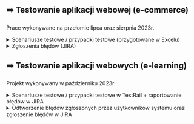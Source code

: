 
## ➡️ Testowanie aplikacji webowej (e-commerce)
Prace wykonywane na przełomie lipca oraz sierpnia 2023r.
<details>
<summary>Scenariusze testowe / przypadki testowe (przygotowane w Excelu)</summary>


Pod tym [linkiem](https://1drv.ms/x/s!AiWhhxI_zHSDgtpDhjbDasLmeFK3zQ?e=5cdDCf) znajduje się kilka scenariuszów testowych (w języku polskim). 
Dane wrażliwe zostały zamaskowane, aby nie zdradzać danych o projekcie.
Łącznie utworzyłam ponad 70 przypadków testowych w ramach tego projektu.
</details>
<details>
<summary>Zgłoszenia błędów (JIRA)</summary>


Zgłoszenia w oprogramowaniu Jira były tworzone z poziomu Zephyr Scale.
Scenariusze testowe zostały zaczytane do Jiry, w przypadku wykrycia błędu można było stworzyć zgłoszenie.
Niektóre z poniższych zgłoszeń ma załączone scenariusze utworzone w Excelu.

- ucięty napis w oknie z komunikatem

![1.jpg](img%2F1.jpg)
- brak komunikatu o zapisaniu płatności po aktualizacji danych
<br><br> W tym konkretnym przypadku scenariusz testowy został załączony bezpośrednio w zgłoszeniu, a odnoszę się jedynie do kroku, który powoduje błąd.

![2.jpg](img%2F2.jpg)

- wyskakujące komunikaty na stronie nie mają uzupełnionej treści

![3.jpg](img%2F3.jpg)

- niepoprawne zaokrąglanie kwot na stronie

![4.jpg](img%2F4.jpg)

- użytkownik może wprowadzić niepoprawną datę promocji

![5.jpg](img%2F5.jpg)

- brak aktualizacji kwot produktów po zmianie waluty na stronie

![6.jpg](img%2F6.jpg)
</details>

## ➡️ Testowanie aplikacji webowych (e-learning)
Projekt wykonywany w październiku 2023r. <br>

<details>
<summary>Scenariusze testowe / przypadki testowe w TestRail + raportowanie błędów w JIRA </summary>

Krótkie podsumowanie: <br>

Łącznie w trakcie tego projektu wykonałam 13 przypadków testowych.
Zgłosiłam w JIRA 11 błędów.
Według mnie TestRail to bardzo fajne narzędzie do tworzenia raportów.

Poniżej 2 przykładowe przypadki testowe: 

![1.png](img%2Fimg%2010_2023%2F1.png)

![2.png](img%2Fimg%2010_2023%2F2.png)

Poniżej przestawiam jeden z przypadków testowych ze statusem "Failed", jego wykonanie w TestRail oraz zgłoszenie tego błędu w JIRA:

![test case.png](img%2Fimg%2010_2023%2Ftest%20case.png)
![test execution.png](img%2Fimg%2010_2023%2Ftest%20execution.png)
![bug report in Jira.png](img%2Fimg%2010_2023%2Fbug%20report%20in%20Jira.png)

Ostateczny raport z tego testowania można zobaczyć w podsumowaniu w oprogramowaniu TestRail

![test-run.png](img%2Fimg%2010_2023%2Ftest-run.png)

Na podstawie utworzonych przypadków testowych zaraportowałam poniższe błędy

![tablica JIRA.png](img%2Fimg%2010_2023%2Ftablica%20JIRA.png)
</details>

<details>
<summary>Odtworzenie błędów zgłoszonych przez użytkowników systemu oraz zgłoszenie błędów w JIRA </summary>

Ćwiczenie polegało na zrozumieniu zgłoszonych przez użytkowników błędów i wykonaniu przypadków testowch na podstawie ich zgłoszeń.

![powiadomienie1.png](img%2Fimg%2010_2023%2Fpowiadomienie1.png)

![powiadomienie2.png](img%2Fimg%2010_2023%2Fpowiadomienie2.png)

![powiadomienie3.png](img%2Fimg%2010_2023%2Fpowiadomienie3.png)

![powiadomienie4.png](img%2Fimg%2010_2023%2Fpowiadomienie4.png)

![powiadomienie5.png](img%2Fimg%2010_2023%2Fpowiadomienie5.png)
</details>